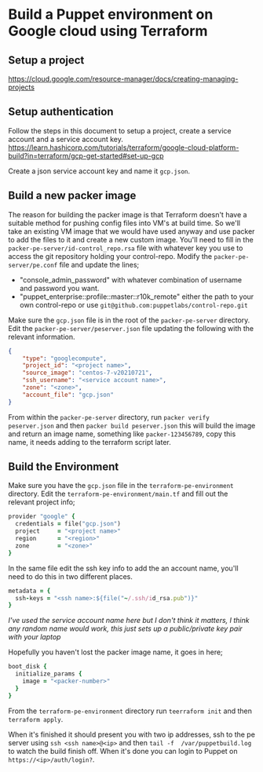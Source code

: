 # Build a Puppet environment on Google cloud using Terraform

## Setup a project

https://cloud.google.com/resource-manager/docs/creating-managing-projects

## Setup authentication

Follow the steps in this document to setup a project, create a service account and a service account key.
https://learn.hashicorp.com/tutorials/terraform/google-cloud-platform-build?in=terraform/gcp-get-started#set-up-gcp

Create a json service account key and name it ```gcp.json```.

## Build a new packer image

The reason for building the packer image is that Terraform doesn't have a suitable method for pushing config files into VM's at build time. So we'll take an existing VM image that we would have used anyway and use packer to add the files to it and create a new custom image.
You'll need to fill in the ```packer-pe-server/id-control_repo.rsa``` file with whatever key you use to access the git repository holding your control-repo. 
Modify the ```packer-pe-server/pe.conf``` file and update the lines;

* "console_admin_password" with whatever combination of username and password you want.
* "puppet_enterprise::profile::master::r10k_remote" either the path to your own control-repo or use ```git@github.com:puppetlabs/control-repo.git```

Make sure the ```gcp.json``` file is in the root of the ```packer-pe-server``` directory.
Edit the ```packer-pe-server/peserver.json``` file updating the following with the relevant information.

```json
{
    "type": "googlecompute",
    "project_id": "<project name>",
    "source_image": "centos-7-v20210721",
    "ssh_username": "<service account name>",
    "zone": "<zone>",
    "account_file": "gcp.json"
}
```

From within the ```packer-pe-server``` directory, run ```packer verify peserver.json``` and then ```packer build peserver.json``` this will build the image and return an image name, something like ```packer-123456789```, copy this name, it needs adding to the terraform script later.

## Build the Environment

Make sure you have the ```gcp.json``` file in the ```terraform-pe-environment``` directory.
Edit the ```terraform-pe-environment/main.tf``` and fill out the relevant project info;

```ruby
provider "google" {
  credentials = file("gcp.json")
  project     = "<project name>"
  region      = "<region>"
  zone        = "<zone>"
}
```

In the same file edit the ssh key info to add the an account name, you'll need to do this in two different places.

```ruby
metadata = {
  ssh-keys = "<ssh name>:${file("~/.ssh/id_rsa.pub")}"
}
```

*I've used the service account name here but I don't think it matters, I think any random name would work, this just sets up a public/private key pair with your laptop*

Hopefully you haven't lost the packer image name, it goes in here;

```ruby
boot_disk {
  initialize_params {
    image = "<packer-number>"
  }
}
```

From the ```terraform-pe-environment``` directory run ```teerraform init``` and then ```terraform apply```.

When it's finished it should present you with two ip addresses, ssh to the pe server using ```ssh <ssh name>@<ip>``` and then ```tail -f  /var/puppetbuild.log``` to watch the build finish off. When it's done you can login to Puppet on ```https://<ip>/auth/login?```.

